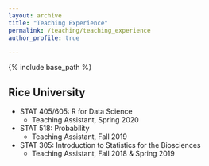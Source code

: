 ```yaml
---
layout: archive
title: "Teaching Experience"
permalink: /teaching/teaching_experience
author_profile: true

---
```


{% include base_path %}


## Rice University

- STAT 405/605: R for Data Science
  - Teaching Assistant, Spring 2020
- STAT 518: Probability
  - Teaching Assistant, Fall 2019
- STAT 305: Introduction to Statistics for the Biosciences
  - Teaching Assistant, Fall 2018 & Spring 2019
